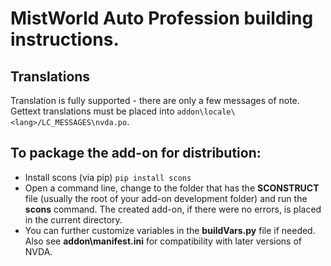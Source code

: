 # MistWorld Auto Profession building instructions.

## Translations

Translation is fully supported - there are only a few messages of note. Gettext translations must be placed into `addon\locale\<lang>/LC_MESSAGES\nvda.po`. 

## To package the add-on for distribution:

- Install scons (via pip) `pip install scons`
- Open a command line, change to the folder that has the **SCONSTRUCT** file (usually the root of your add-on development folder) and run the **scons** command. The created add-on, if there were no errors, is placed in the current directory.
- You can further customize variables in the **buildVars.py** file if needed. Also see **addon\manifest.ini** for compatibility with later versions of NVDA.
